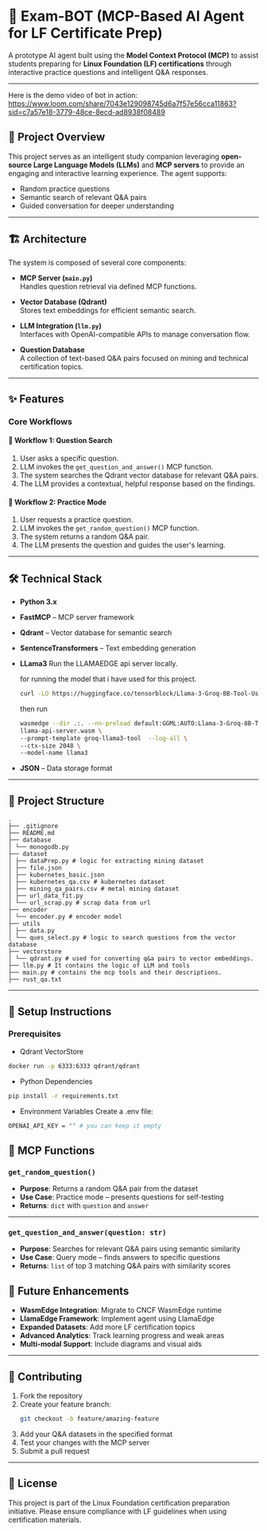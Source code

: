 # 🧠 Exam-BOT (MCP-Based AI Agent for LF Certificate Prep)

A prototype AI agent built using the **Model Context Protocol (MCP)** to assist students preparing for **Linux Foundation (LF) certifications** through interactive practice questions and intelligent Q&A responses.

---

Here is the demo video of bot in action: 
https://www.loom.com/share/7043e129098745d6a7f57e56cca11863?sid=c7a57e18-3779-48ce-8ecd-ad8938f08489
## 🚀 Project Overview

This project serves as an intelligent study companion leveraging **open-source Large Language Models (LLMs)** and **MCP servers** to provide an engaging and interactive learning experience. The agent supports:

- Random practice questions
- Semantic search of relevant Q&A pairs
- Guided conversation for deeper understanding

---

## 🏗️ Architecture

The system is composed of several core components:

- **MCP Server (`main.py`)**  
  Handles question retrieval via defined MCP functions.

- **Vector Database (Qdrant)**  
  Stores text embeddings for efficient semantic search.

- **LLM Integration (`llm.py`)**  
  Interfaces with OpenAI-compatible APIs to manage conversation flow.

- **Question Database**  
  A collection of text-based Q&A pairs focused on mining and technical certification topics.

---

## ✨ Features

### Core Workflows

#### 📌 Workflow 1: Question Search
1. User asks a specific question.
2. LLM invokes the `get_question_and_answer()` MCP function.
3. The system searches the Qdrant vector database for relevant Q&A pairs.
4. The LLM provides a contextual, helpful response based on the findings.

#### 🎯 Workflow 2: Practice Mode
1. User requests a practice question.
2. LLM invokes the `get_random_question()` MCP function.
3. The system returns a random Q&A pair.
4. The LLM presents the question and guides the user's learning.

---

## 🛠️ Technical Stack

- **Python 3.x**
- **FastMCP** – MCP server framework
- **Qdrant** – Vector database for semantic search
- **SentenceTransformers** – Text embedding generation
- **LLama3** Run the LLAMAEDGE api server locally. 
    
    for running the model that i have used for this project.
    ```bash
    curl -LO https://huggingface.co/tensorblock/Llama-3-Groq-8B-Tool-Use-GGUF/resolve/main/Llama-3-Groq-8B-Tool-Use-Q5_K_M.gguf
   ```
   then run 
   ```bash
   wasmedge --dir .:. --nn-preload default:GGML:AUTO:Llama-3-Groq-8B-Tool-Use-Q5_K_M.gguf \
   llama-api-server.wasm \
   --prompt-template groq-llama3-tool  --log-all \
   --ctx-size 2048 \
   --model-name llama3
   ```

  
- **JSON** – Data storage format

---
## 📁 Project Structure
```
.
├── .gitignore
├── README.md
├── database
│ └── monogodb.py
├── dataset
│ ├── dataPrep.py # logic for extracting mining dataset
│ ├── file.json
│ ├── kubernetes_basic.json
│ ├── kubernetes_qa.csv # kubernetes dataset
│ ├── mining_qa_pairs.csv # metal mining dataset
│ ├── url_data_fit.py
│ └── url_scrap.py # scrap data from url
├── encoder
│ └── encoder.py # encoder model
├── utils
│ ├── data.py
│ └── ques_select.py # logic to search questions from the vector database
├── vectorstore
│ └── qdrant.py # used for converting q&a pairs to vector embeddings.
├── llm.py # It contains the logic of LLM and tools
├── main.py # contains the mcp tools and their descriptions.
├── rust_qa.txt        
```
---
## 🚀 Setup Instructions
### Prerequisites
- Qdrant VectorStore
```bash
docker run -p 6333:6333 qdrant/qdrant
```
- Python Dependencies
```bash
pip install -r requirements.txt
```
- Environment Variables Create a .env file:
```bash
OPENAI_API_KEY = "" # you can keep it empty
```

## 🔧 MCP Functions

### `get_random_question()`
- **Purpose**: Returns a random Q&A pair from the dataset  
- **Use Case**: Practice mode – presents questions for self-testing  
- **Returns**: `dict` with `question` and `answer`

---

### `get_question_and_answer(question: str)`
- **Purpose**: Searches for relevant Q&A pairs using semantic similarity  
- **Use Case**: Query mode – finds answers to specific questions  
- **Returns**: `list` of top 3 matching Q&A pairs with similarity scores

## 🔮 Future Enhancements

- **WasmEdge Integration**: Migrate to CNCF WasmEdge runtime  
- **LlamaEdge Framework**: Implement agent using LlamaEdge  
- **Expanded Datasets**: Add more LF certification topics  
- **Advanced Analytics**: Track learning progress and weak areas  
- **Multi-modal Support**: Include diagrams and visual aids  

---

## 🤝 Contributing

1. Fork the repository  
2. Create your feature branch:  
   ```bash
   git checkout -b feature/amazing-feature
   ```
3. Add your Q&A datasets in the specified format
4. Test your changes with the MCP server
5. Submit a pull request
---
## 📝 License
This project is part of the Linux Foundation certification preparation initiative.
Please ensure compliance with LF guidelines when using certification materials.
